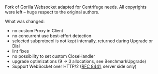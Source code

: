 Fork of Gorilla Websocket adapted for Centrifuge needs. All copyrights were left – huge respect to the original authors.

What was changed:

* no custom Proxy in Client
* no concurrent use best-effort detection
* selected subprotocol is not kept internally, returned during Upgrade or Dial
* lint fixes
* no possibility to set custom CloseHandler
* upgrade optimizations (9 -> 3 allocations, see BenchmarkUpgrade)
* Support WebSocket over HTTP/2 ([RFC 8441](https://www.rfc-editor.org/rfc/rfc8441.html), server side only)
